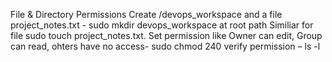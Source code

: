 File & Directory Permissions
Create /devops_workspace and a file project_notes.txt - sudo mkdir devops_workspace at root path
Similiar for file sudo touch project_notes.txt. 
Set permission like Owner can edit, Group can read, ohters have no access- sudo chmod 240
verify permission – ls -l 
